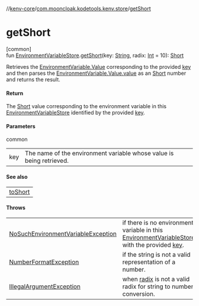 //[kenv-core](../../index.md)/[com.mooncloak.kodetools.kenv.store](index.md)/[getShort](get-short.md)

# getShort

[common]\
fun [EnvironmentVariableStore](-environment-variable-store/index.md).[getShort](get-short.md)(key: [String](https://kotlinlang.org/api/latest/jvm/stdlib/kotlin/-string/index.html), radix: [Int](https://kotlinlang.org/api/latest/jvm/stdlib/kotlin/-int/index.html) = 10): [Short](https://kotlinlang.org/api/latest/jvm/stdlib/kotlin/-short/index.html)

Retrieves the [EnvironmentVariable.Value](../com.mooncloak.kodetools.kenv/-environment-variable/-value/index.md) corresponding to the provided [key](get-short.md) and then parses the [EnvironmentVariable.Value.value](https://kotlinlang.org/api/latest/jvm/stdlib/kotlin/-string/index.html) as an [Short](https://kotlinlang.org/api/latest/jvm/stdlib/kotlin/-short/index.html) number and returns the result.

#### Return

The [Short](https://kotlinlang.org/api/latest/jvm/stdlib/kotlin/-short/index.html) value corresponding to the environment variable in this [EnvironmentVariableStore](-environment-variable-store/index.md) identified by the provided [key](get-short.md).

#### Parameters

common

| | |
|---|---|
| key | The name of the environment variable whose value is being retrieved. |

#### See also

| |
|---|
| [toShort](https://kotlinlang.org/api/latest/jvm/stdlib/kotlin.text/index.html) |

#### Throws

| | |
|---|---|
| [NoSuchEnvironmentVariableException](../com.mooncloak.kodetools.kenv.exception/-no-such-environment-variable-exception/index.md) | if there is no environment variable in this [EnvironmentVariableStore](-environment-variable-store/index.md) with the provided [key](get-short.md). |
| [NumberFormatException](https://kotlinlang.org/api/latest/jvm/stdlib/kotlin/-number-format-exception/index.html) | if the string is not a valid representation of a number. |
| [IllegalArgumentException](https://kotlinlang.org/api/latest/jvm/stdlib/kotlin/-illegal-argument-exception/index.html) | when [radix](get-short.md) is not a valid radix for string to number conversion. |
